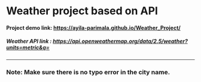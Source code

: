 # Weather project based on API
#### Project demo link: https://ayila-parimala.github.io/Weather_Project/
##### Weather API link : https://api.openweathermap.org/data/2.5/weather?units=metric&q=
<hr>
 <h3>Note: Make sure there is no typo error in the city name.</h3>
